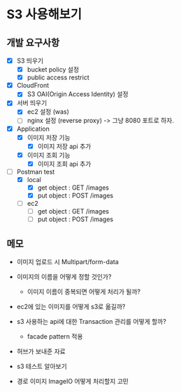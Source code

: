 # S3 사용해보기

## 개발 요구사항

- [x] S3 띄우기
    - [x] bucket policy 설정
    - [x] public access restrict

- [x] CloudFront
    - [x] S3 OAI(Origin Access Identity) 설정

- [x] 서버 띄우기
    - [x] ec2 설정 (was)
    - [ ] nginx 설정 (reverse proxy) -> 그냥 8080 포트로 하자.

- [x] Application
    - [x] 이미지 저장 기능
        - [x] 이미지 저장 api 추가
    - [x] 이미지 조회 기능
        - [x] 이미지 조회 api 추가

- [ ] Postman test
    - [x] local
        - [x] get object : GET /images
        - [x] put object : POST /images
    - [ ] ec2
        - [ ] get object : GET /images
        - [ ] put object : POST /images

## 메모

- 이미지 업로드 시 Multipart/form-data
- 이미지의 이름을 어떻게 정할 것인가?
    - 이미지 이름이 중복되면 어떻게 처리가 될까?
- ec2에 있는 이미지를 어떻게 s3로 옮길까?
- s3 사용하는 api에 대한 Transaction 관리를 어떻게 할까?
    - facade pattern 적용

- 허브가 보내준 자료
- s3 테스트 알아보기
- 경로 이미지 ImageIO 어떻게 처리할지 고민

